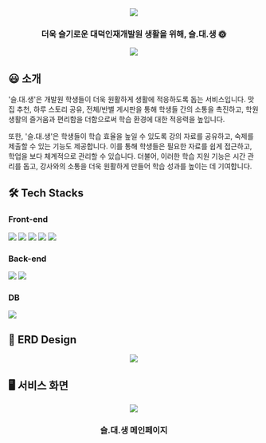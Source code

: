 <div align="center">
<img src="https://github.com/user-attachments/assets/62657463-6153-42b6-a34f-2e8426513c4c" />
  
### 더욱 슬기로운 대덕인재개발원 생활을 위해, 슬.대.생 🌞

<img src="https://img.shields.io/badge/release-2024.05.24-critical?style=flat&logo=google-chrome&logoColor=white" />
</div>

## :smiley: 소개

'슬.대.생'은 개발원 학생들이 더욱 원활하게 생활에 적응하도록 돕는 서비스입니다. 
맛집 추천, 하루 스토리 공유, 전체/반별 게시판을 통해 학생들 간의 소통을 촉진하고, 학원 생활의 즐거움과 편리함을 더함으로써 학습 환경에 대한 적응력을 높입니다. 

또한, '슬.대.생'은 학생들이 학습 효율을 높일 수 있도록 강의 자료를 공유하고, 숙제를 제출할 수 있는 기능도 제공합니다. 
이를 통해 학생들은 필요한 자료를 쉽게 접근하고, 학업을 보다 체계적으로 관리할 수 있습니다. 
더불어, 이러한 학습 지원 기능은 시간 관리를 돕고, 강사와의 소통을 더욱 원활하게 만들어 학습 성과를 높이는 데 기여합니다.

## 🛠 Tech Stacks

### Front-end
<div>
  <img src="https://img.shields.io/badge/JavaScript-F7DF1E?style=for-the-badge&logo=JavaScript&logoColor=black"/>
  <img src="https://img.shields.io/badge/jQuery-0769AD?style=for-the-badge&logo=jQuery&logoColor=white"/>
  <img src="https://img.shields.io/badge/HTML5-E34F26?style=for-the-badge&logo=HTML5&logoColor=white"/>
  <img src="https://img.shields.io/badge/CSS3-1572B6?style=for-the-badge&logo=CSS3&logoColor=white"/>
  <img src="https://img.shields.io/badge/JSP-007396?style=for-the-badge&logo=java&logoColor=white"/>
</div>

### Back-end
<div>
  <img src="https://img.shields.io/badge/Java-007396?style=for-the-badge&logo=java&logoColor=white"/>
  <img src="https://img.shields.io/badge/Eclipse-6DB33F?style=for-the-badge&logo=Spring&logoColor=white"/>
</div>

### DB
<div>
  <img src="https://img.shields.io/badge/Oracle-F80000?style=for-the-badge&logo=Oracle&logoColor=white"/>
</div>


## 🔀 ERD Design
<div align="center">
  <img src="https://github.com/user-attachments/assets/af638fd8-657d-4ad8-9f40-6c967581a116" />
</div>

## 🖥 서비스 화면
<div align="center">
<img src="https://github.com/user-attachments/assets/127ab3b1-45b7-490e-be27-f06b7399770f" />
  
### 슬.대.생 메인페이지
</div>

